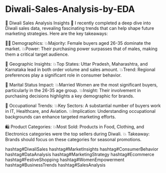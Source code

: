 # Diwali-Sales-Analysis-by-EDA
🌟 Diwali Sales Analysis Insights 🌟
I recently completed a deep dive into Diwali sales data, revealing fascinating trends that can help shape future marketing strategies. Here are the key takeaways:

👩‍🦰 Demographics:
💥Majority: Female buyers aged 26-35 dominate the market.
💥Power: Their purchasing power surpasses that of males, making them a critical target audience.

📍 Geographic Insights:
💥Top States: Uttar Pradesh, Maharashtra, and Karnataka lead in both order volume and sales amount.
💥Trend: Regional preferences play a significant role in consumer behavior.

💍 Marital Status Impact:
💥Married Women are the most significant buyers, particularly in the 26-35 age group.
💥Insight: Their involvement in purchasing decisions highlights a key demographic for brands.

👔 Occupational Trends:
💥Key Sectors: A substantial number of buyers work in IT, Healthcare, and Aviation.
💥Implication: Understanding occupational backgrounds can enhance targeted marketing efforts.

🛍️ Product Categories:
💥Most Sold: Products in Food, Clothing, and Electronics categories were the top sellers during Diwali.
💥 Takeaway: Brands should focus on these categories for seasonal promotions.

hashtag#DiwaliSales hashtag#MarketInsights hashtag#ConsumerBehavior hashtag#DataAnalysis hashtag#MarketingStrategy hashtag#Ecommerce hashtag#FestiveShopping hashtag#WomenEmpowerment hashtag#BusinessTrends hashtag#SalesAnalysis
